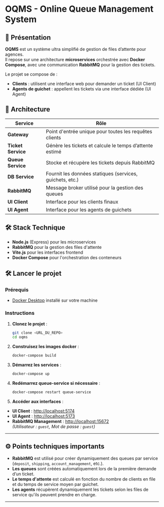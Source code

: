 # OQMS - Online Queue Management System

## 🚀 Présentation

**OQMS** est un système ultra simplifié de gestion de files d’attente pour agences.  
Il repose sur une architecture **microservices** orchestrée avec **Docker Compose**, avec une communication **RabbitMQ** pour la gestion des tickets.

Le projet se compose de :
- **Clients** : utilisent une interface web pour demander un ticket (UI Client)
- **Agents de guichet** : appellent les tickets via une interface dédiée (UI Agent)

## 🧩 Architecture

| Service            | Rôle |
|--------------------|------|
| **Gateway**         | Point d'entrée unique pour toutes les requêtes clients |
| **Ticket Service**  | Génère les tickets et calcule le temps d’attente estimé |
| **Queue Service**   | Stocke et récupère les tickets depuis RabbitMQ |
| **DB Service**      | Fournit les données statiques (services, guichets, etc.) |
| **RabbitMQ**        | Message broker utilisé pour la gestion des queues |
| **UI Client**       | Interface pour les clients finaux |
| **UI Agent**        | Interface pour les agents de guichets |


## 🛠️ Stack Technique

- **Node.js** (Express) pour les microservices
- **RabbitMQ** pour la gestion des files d'attente
- **Vite.js** pour les interfaces frontend
- **Docker Compose** pour l'orchestration des conteneurs

## 🛠️ Lancer le projet

### Prérequis
- [Docker Desktop](https://www.docker.com/products/docker-desktop/) installé sur votre machine

### Instructions

1. **Clonez le projet** :
   ```bash
   git clone <URL_DU_REPO>
   cd oqms
2. **Construisez les images docker** :
   ```bash
   docker-compose build
4. **Démarrez les services** :
   ```bash
   docker-compose up
6. **Redémarrez queue-service si nécessaire** :
   ```bash
   docker-compose restart queue-service
8. **Accéder aux interfaces** :
- **UI Client** : [http://localhost:5174](http://localhost:5174)
- **UI Agent** : [http://localhost:5173](http://localhost:5173)
- **RabbitMQ Management** : [http://localhost:15672](http://localhost:15672)  
  *(Utilisateur : `guest`, Mot de passe : `guest`)*

---

## ⚙️ Points techniques importants

- **RabbitMQ** est utilisé pour créer dynamiquement des queues par service (`deposit`, `shipping`, `account_management`, etc.).
- **Les queues** sont créées automatiquement lors de la première demande d’un ticket.
- **Le temps d'attente** est calculé en fonction du nombre de clients en file et du temps de service moyen par guichet.
- **Les agents** récupèrent dynamiquement les tickets selon les files de service qu'ils peuvent prendre en charge.

---
